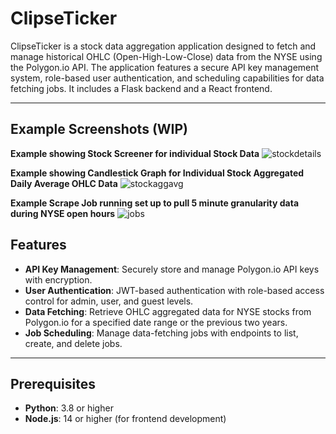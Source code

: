 # ClipseTicker

ClipseTicker is a stock data aggregation application designed to fetch and manage historical OHLC (Open-High-Low-Close) data from the NYSE using the Polygon.io API. The application features a secure API key management system, role-based user authentication, and scheduling capabilities for data fetching jobs. It includes a Flask backend and a React frontend.

---
## Example Screenshots (WIP)



**Example showing Stock Screener for individual Stock Data**
![stockdetails](https://github.com/user-attachments/assets/c0bfdea8-7d07-4a0b-a1bd-3fba42ce1002)

**Example showing Candlestick Graph for Individual Stock Aggregated Daily Average OHLC Data**
![stockaggavg](https://github.com/user-attachments/assets/09887710-875a-4c7e-a07b-0ef01cf3698d)

**Example Scrape Job running set up to pull 5 minute granularity data during NYSE open hours**
![jobs](https://github.com/user-attachments/assets/c4634e17-c7fb-4b42-b36a-344708601972)


## Features

- **API Key Management**: Securely store and manage Polygon.io API keys with encryption.
- **User Authentication**: JWT-based authentication with role-based access control for admin, user, and guest levels.
- **Data Fetching**: Retrieve OHLC aggregated data for NYSE stocks from Polygon.io for a specified date range or the previous two years.
- **Job Scheduling**: Manage data-fetching jobs with endpoints to list, create, and delete jobs.

---

## Prerequisites

- **Python**: 3.8 or higher
- **Node.js**: 14 or higher (for frontend development)
